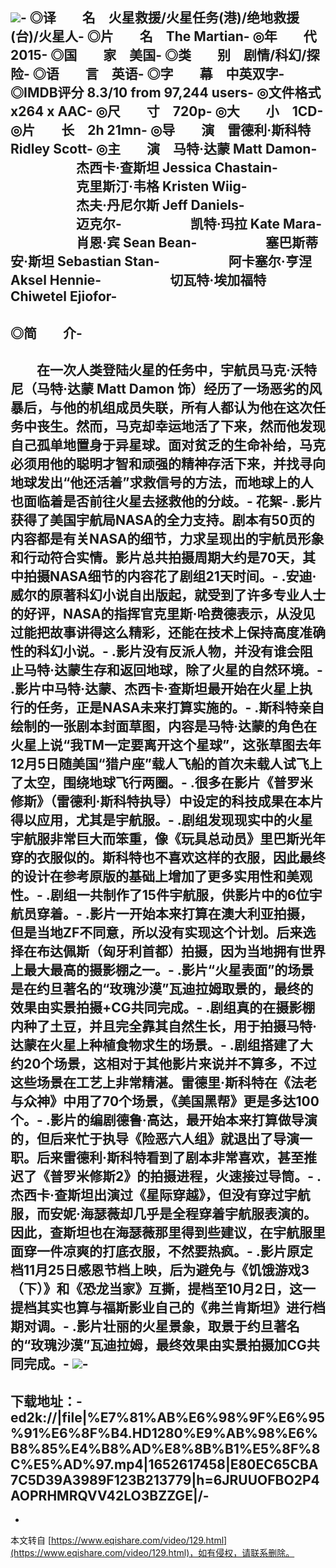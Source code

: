 ![](https://img2.doubanio.com/view/photo/l/public/p2280097442.webp)-
◎译　　名　火星救援/火星任务(港)/绝地救援(台)/火星人-
◎片　　名　The Martian-
◎年　　代　2015-
◎国　　家　美国-
◎类　　别　剧情/科幻/探险-
◎语　　言　英语-
◎字　　幕　中英双字-
◎IMDB评分 8.3/10 from 97,244 users-
◎文件格式　x264 x AAC-
◎尺　　寸　720p-
◎大　　小　1CD-
◎片　　长　2h 21mn-
◎导　　演　雷德利·斯科特 Ridley Scott-
◎主　　演　马特·达蒙 Matt Damon-
　　　　　杰西卡·查斯坦 Jessica Chastain-
　　　　　克里斯汀·韦格 Kristen Wiig-
　　　　　杰夫·丹尼尔斯 Jeff Daniels-
　　　　　迈克尔-
　　　　　凯特·玛拉 Kate Mara-
　　　　　肖恩·宾 Sean Bean-
　　　　　塞巴斯蒂安·斯坦 Sebastian Stan-
　　　　　阿卡塞尔·亨涅 Aksel Hennie-
　　　　　切瓦特·埃加福特 Chiwetel Ejiofor-
-
◎简　　介-
-
　　在一次人类登陆火星的任务中，宇航员马克·沃特尼（马特·达蒙 Matt Damon 饰）经历了一场恶劣的风暴后，与他的机组成员失联，所有人都认为他在这次任务中丧生。然而，马克却幸运地活了下来，然而他发现自己孤单地置身于异星球。面对贫乏的生命补给，马克必须用他的聪明才智和顽强的精神存活下来，并找寻向地球发出“他还活着”求救信号的方法，而地球上的人也面临着是否前往火星去拯救他的分歧。-
花絮-
.影片获得了美国宇航局NASA的全力支持。剧本有50页的内容都是有关NASA的细节，力求呈现出的宇航员形象和行动符合实情。影片总共拍摄周期大约是70天，其中拍摄NASA细节的内容花了剧组21天时间。-
.安迪·威尔的原著科幻小说自出版起，就受到了许多专业人士的好评，NASA的指挥官克里斯·哈费德表示，从没见过能把故事讲得这么精彩，还能在技术上保持高度准确性的科幻小说。-
.影片没有反派人物，并没有谁会阻止马特·达蒙生存和返回地球，除了火星的自然环境。-
.影片中马特·达蒙、杰西卡·查斯坦最开始在火星上执行的任务，正是NASA未来打算实施的。-
.斯科特亲自绘制的一张剧本封面草图，内容是马特·达蒙的角色在火星上说“我TM一定要离开这个星球”，这张草图去年12月5日随美国“猎户座”载人飞船的首次未载人试飞上了太空，围绕地球飞行两圈。-
.很多在影片《普罗米修斯》（雷德利·斯科特执导）中设定的科技成果在本片得以应用，尤其是宇航服。-
.剧组发现现实中的火星宇航服非常巨大而笨重，像《玩具总动员》里巴斯光年穿的衣服似的。斯科特也不喜欢这样的衣服，因此最终的设计在参考原版的基础上增加了更多实用性和美观性。-
.剧组一共制作了15件宇航服，供影片中的6位宇航员穿着。-
.影片一开始本来打算在澳大利亚拍摄，但是当地ZF不同意，所以没有实现这个计划。后来选择在布达佩斯（匈牙利首都）拍摄，因为当地拥有世界上最大最高的摄影棚之一。-
.影片“火星表面”的场景是在约旦著名的“玫瑰沙漠”瓦迪拉姆取景的，最终的效果由实景拍摄+CG共同完成。-
.剧组真的在摄影棚内种了土豆，并且完全靠其自然生长，用于拍摄马特·达蒙在火星上种植食物求生的场景。-
.剧组搭建了大约20个场景，这相对于其他影片来说并不算多，不过这些场景在工艺上非常精湛。雷德里·斯科特在《法老与众神》中用了70个场景，《美国黑帮》更是多达100个。-
.影片的编剧德鲁·高达，最开始本来打算做导演的，但后来忙于执导《险恶六人组》就退出了导演一职。后来雷德利·斯科特看到了剧本非常喜欢，甚至推迟了《普罗米修斯2》的拍摄进程，火速接过导筒。-
.杰西卡·查斯坦出演过《星际穿越》，但没有穿过宇航服，而安妮·海瑟薇却几乎是全程穿着宇航服表演的。因此，查斯坦也在海瑟薇那里得到些建议，在宇航服里面穿一件凉爽的打底衣服，不然要热疯。-
.影片原定档11月25日感恩节档上映，后为避免与《饥饿游戏3（下）》和《恐龙当家》互撕，提档至10月2日，这一提档其实也算与福斯影业自己的《弗兰肯斯坦》进行档期对调。-
.影片壮丽的火星景象，取景于约旦著名的“玫瑰沙漠”瓦迪拉姆，最终效果由实景拍摄加CG共同完成。-
![](https://img1.doubanio.com/view/photo/l/public/p2272207559.webp)-
-
下载地址：-
ed2k://|file|%E7%81%AB%E6%98%9F%E6%95%91%E6%8F%B4.HD1280%E9%AB%98%E6%B8%85%E4%B8%AD%E8%8B%B1%E5%8F%8C%E5%AD%97.mp4|1652617458|E80EC65CBA7C5D39A3989F123B213779|h=6JRUUOFBO2P4AOPRHMRQVV42LO3BZZGE|/-
-

-

本文转自 [https://www.eqishare.com/video/129.html](https://www.eqishare.com/video/129.html)，如有侵权，请联系删除。